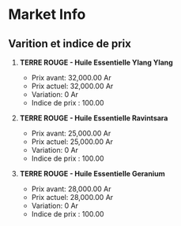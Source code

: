 # Market Info

## Varition et indice de prix

1. **TERRE ROUGE - Huile Essentielle Ylang Ylang**
   - Prix avant: 32,000.00 Ar
   - Prix actuel: 32,000.00 Ar
   - Variation: 0 Ar
   - Indice de prix : 100.00

2. **TERRE ROUGE - Huile Essentielle Ravintsara**
   - Prix avant: 25,000.00 Ar
   - Prix actuel: 25,000.00 Ar
   - Variation: 0 Ar
   - Indice de prix : 100.00

3. **TERRE ROUGE - Huile Essentielle Geranium**
   - Prix avant: 28,000.00 Ar
   - Prix actuel: 28,000.00 Ar
   - Variation: 0 Ar
   - Indice de prix : 100.00

